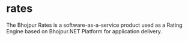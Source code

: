 # rates
The Bhojpur Rates is a software-as-a-service product used as a Rating Engine based on Bhojpur.NET Platform for application delivery.

